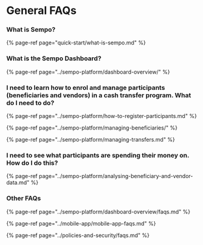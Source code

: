 # General FAQs

### What is Sempo?

{% page-ref page="quick-start/what-is-sempo.md" %}

### What is the Sempo Dashboard?

{% page-ref page="../sempo-platform/dashboard-overview/" %}

### I need to learn how to enrol and manage participants \(beneficiaries and vendors\) in a cash transfer program. What do I need to do?

{% page-ref page="../sempo-platform/how-to-register-participants.md" %}

{% page-ref page="../sempo-platform/managing-beneficiaries/" %}

{% page-ref page="../sempo-platform/managing-transfers.md" %}

### I need to see what participants are spending their money on. How do I do this?

{% page-ref page="../sempo-platform/analysing-beneficiary-and-vendor-data.md" %}



### Other FAQs

{% page-ref page="../sempo-platform/dashboard-overview/faqs.md" %}

{% page-ref page="../mobile-app/mobile-app-faqs.md" %}

{% page-ref page="../policies-and-security/faqs.md" %}



